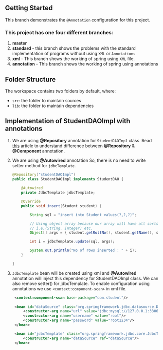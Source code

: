 ## Getting Started

This branch demonstrates the `@Annotation` configuration for this project.

### This project has one four different branches:
1) **master**
2) **standard** - this branch shows the problems with the standard implementation of programs without using `XML` or `Annotations`
3) **xml** - This branch shows the working of spring using `XML` file.
4) **annotation** - This branch shows the working of spring using annotations

## Folder Structure

The workspace contains two folders by default, where:

- `src`: the folder to maintain sources
- `lib`: the folder to maintain dependencies


## Implementation of StudentDAOImpl with annotations

1) We are using **@Repository** annotation for `StudentDAOImpl` class.
   Read [this](https://medium.com/@sendvjs/difference-between-component-service-controller-and-repository-in-spring-5f9fa05bcb1d) article to understand difference between **@Repository** & **@Component** annotation.
2) We are using **@Autowired** annotation So, there is no need to write setter method for `jdbcTemplate`.
 

    ```java
    @Repository("studentDAOImpl")
    public class StudentDAOImpl implements StudentDAO {
        
        @Autowired
        private JdbcTemplate jdbcTemplate;

        @Override
        public void insert(Student student) {

            String sql = "insert into Student values(?,?,?)";

            // Using object array because our array will have all sorts of values
            // i.e.(String, Integer) etc.
            Object[] args = { student.getRollNo(), student.getName(), student.getAddress() };

            int i = jdbcTemplate.update(sql, args);

            System.out.println("No of rows inserted : " + i);
        }

    }
    ```

3) `JdbcTemplate` bean will be created using xml and **@Autowired** annotation will
    inject this dependency for StudentDAOImpl class. We can also remove setter() for jdbcTemplate. To enable configuration using annotations we use `<context:component-scan>` in xml file.

   ```xml
    <context:component-scan base-package="com.student"/>
      
    <bean id="dataSource" class="org.springframework.jdbc.datasource.DriverManagerDataSource">
        <constructor-arg name="url" value="jdbc:mysql://127.0.0.1:3306/spring_jdbc_school"/>
        <constructor-arg name="username" value="root"/>
        <constructor-arg name="password" value="root1234"/>
    </bean>

    <bean id="jdbcTemplate" class="org.springframework.jdbc.core.JdbcTemplate">
        <constructor-arg name="dataSource" ref="dataSource"/>
    </bean>
   ```




